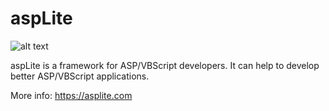 # aspLite
![alt text](https://asplite.com/assets/images/logo-200x127.png "aspLite logo")

aspLite is a framework for ASP/VBScript developers. It can help to develop better ASP/VBScript applications. 

More info: https://asplite.com
